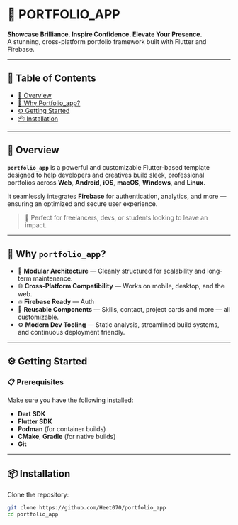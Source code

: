 # 🚀 PORTFOLIO_APP

**Showcase Brilliance. Inspire Confidence. Elevate Your Presence.**  
A stunning, cross-platform portfolio framework built with Flutter and Firebase.


---

## 🧭 Table of Contents

- [📌 Overview](#-overview)
- [🚀 Why Portfolio_app?](#-why-portfolio_app)
- [⚙️ Getting Started](#-getting-started)
- [📦 Installation](#-installation)

---

## 📌 Overview

**`portfolio_app`** is a powerful and customizable Flutter-based template designed to help developers and creatives build sleek, professional portfolios across **Web**, **Android**, **iOS**, **macOS**, **Windows**, and **Linux**.

It seamlessly integrates **Firebase** for authentication, analytics, and more — ensuring an optimized and secure user experience.

> 🎯 Perfect for freelancers, devs, or students looking to leave an impact.

---

## 🚀 Why `portfolio_app`?

- 🧩 **Modular Architecture** — Cleanly structured for scalability and long-term maintenance.
- 🌐 **Cross-Platform Compatibility** — Works on mobile, desktop, and the web.
- 🔥 **Firebase Ready** — Auth
- 🎨 **Reusable Components** — Skills, contact, project cards and more — all customizable.
- ⚙️ **Modern Dev Tooling** — Static analysis, streamlined build systems, and continuous deployment friendly.

---

## ⚙️ Getting Started

### 📋 Prerequisites

Make sure you have the following installed:

- **Dart SDK**
- **Flutter SDK**
- **Podman** (for container builds)
- **CMake**, **Gradle** (for native builds)
- **Git**

---

## 📦 Installation

Clone the repository:

```bash
git clone https://github.com/Heet070/portfolio_app
cd portfolio_app
